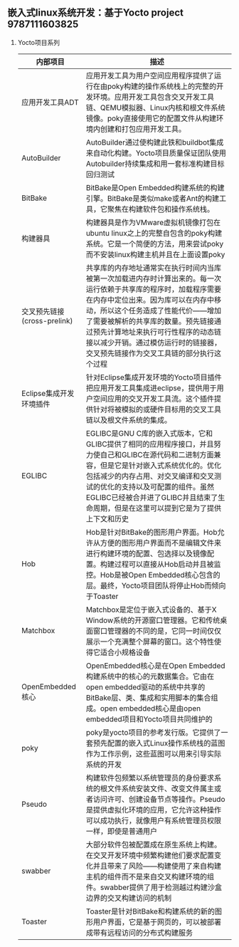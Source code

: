 ## 嵌入式linux系统开发：基于Yocto project 9787111603825

1. Yocto项目系列

   | 内部项目                    | 描述                                                         |
   | --------------------------- | ------------------------------------------------------------ |
   | 应用开发工具ADT             | 应用开发工具为用户空间应用程序提供了运行在由poky构建的操作系统栈上的完整的开发环境。应用开发工具包含交叉开发工具链、QEMU模拟器、Linux内核和根文件系统镜像。poky直接使用它的配置文件从构建环境内创建和打包应用开发工具。 |
   | AutoBuilder                 | AutoBuilder通过使构建此铁和buildbot集成来自动化构建。Yocto项目质量保证团队使用Autobuilder持续集成和用一套标准构建目标回归测试 |
   | BitBake                     | BitBake是Open Embedded构建系统的构建引擎。BitBake是类似make或者Ant的构建工具，它聚焦在构建软件包和操作系统栈。 |
   | 构建器具                    | 构建器具是作为VMware虚拟机镜像打包在ubuntu linux之上的完整自包含的poky构建系统。它是一个简便的方法，用来尝试poky而不安装linux构建主机并且在上面设置poky |
   | 交叉预先链接(cross-prelink) | 共享库的内存地址通常实在执行时间内当库被第一次加载进内存时计算出来的。每一次运行依赖于共享库的程序时，加载程序需要在内存中定位出来。因为库可以在内存中移动，所以这个任务造成了性能代价——增加了需要被解析的共享库的数量。预先链接通过预先计算地址来执行可行性程序的动态链接以减少开销。通过模仿运行时的链接器，交叉预先链接作为交叉工具链的部分执行这个过程 |
   | Eclipse集成开发环境插件     | 针对Eclipse集成开发环境的Yocto项目插件把应用开发工具集成进eclipse，提供用于用户空间应用的交叉开发工具流。这个插件提供针对将被模拟的或硬件目标用的交叉工具链以及根文件系统的集成。 |
   | EGLIBC                      | EGLIBC是GNU C库的嵌入式版本，它和GLIBC提供了相同的应用程序接口，并且努力使自己和GLIBC在源代码和二进制方面兼容，但是它是针对嵌入式系统优化的。优化包括减少的内存占用、对交叉编译和交叉测试的优化的支持以及可配置的组件。虽然EGLIBC已经被合并进了GLIBC并且结束了生命周期，但是在这里可以提到它是为了提供上下文和历史 |
   | Hob                         | Hob是针对BitBake的图形用户界面。Hob允许从方便的图形用户界面而不是编辑文件来进行构建环境的配置、包选择以及镜像配置。构建过程可以直接从Hob启动并且被监控。Hob是被Open Embedded核心包含的层。最终，Yocto项目团队将停止Hob而倾向于Toaster |
   | Matchbox                    | Matchbox是定位于嵌入式设备的、基于X Window系统的开源窗口管理器。它和传统桌面窗口管理器的不同的是，它同一时间仅仅展示一个充满整个屏幕的窗口。这个特性使得它适合小规格设备 |
   | OpenEmbedded核心            | OpenEmbedded核心是在Open Embedded构建系统中的核心的元数据集合。它由在open embedded驱动的系统中共享的BitBake层、类、集成和实用脚本的集合组成。open embedded核心是由open embedded项目和Yocto项目共同维护的 |
   | poky                        | poky是yocto项目的参考发行版。它提供了一套预先配置的嵌入式Linux操作系统栈的蓝图作为工作示例，这些蓝图可以用来引导实际系统的开发 |
   | Pseudo                      | 构建软件包频繁以系统管理员的身份要求系统的根文件系统安装文件、改变文件属主或者访问许可、创建设备节点等操作。Pseudo是提供虚拟化环境的应用，它允许这种操作可以成功执行，就像用户有系统管理员权限一样，即使是普通用户 |
   | swabber                     | 大部分软件包被配置成在原生系统上构建。在交叉开发环境中频繁构建他们要求配置变化并且带来了风险——构建使用了来自构建主机的组件而不是来自交叉构建环境的组件。swabber提供了用于检测越过构建沙盒边界的交叉构建访问的机制 |
   | Toaster                     | Toaster是针对BitBake和构建系统的新的图形用户界面，它是基于网页的，可以被部署成带有远程访问的分布式构建服务 |

   
